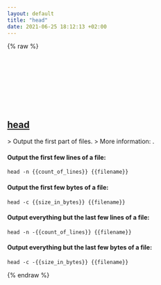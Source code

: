 ```yaml
---
layout: default
title: "head"
date: 2021-06-25 18:12:13 +02:00
---
```

{% raw %}
<h2 id="head">
  <a href="/en/common/head.html">head</a> <a href="#head"><svg class="icon">
    <use href="/assets/images/unicode_sprite.svg#link" />
  </svg></a>
</h2>
> Output the first part of files.
> More information: <https://www.gnu.org/software/coreutils/head>.

#### Output the first few lines of a file:
```shell
head -n {{count_of_lines}} {{filename}}
```
#### Output the first few bytes of a file:
```shell
head -c {{size_in_bytes}} {{filename}}
```
#### Output everything but the last few lines of a file:
```shell
head -n -{{count_of_lines}} {{filename}}
```
#### Output everything but the last few bytes of a file:
```shell
head -c -{{size_in_bytes}} {{filename}}
```
{% endraw %}